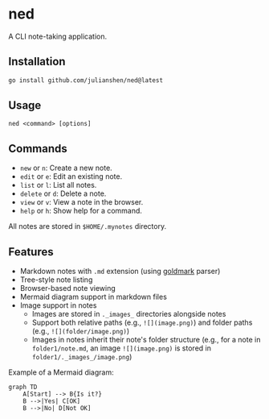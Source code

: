 # ned

A CLI note-taking application.

## Installation

```bash
go install github.com/julianshen/ned@latest
```

## Usage

```
ned <command> [options]
```

## Commands

- `new` or `n`: Create a new note.
- `edit` or `e`: Edit an existing note.
- `list` or `l`: List all notes.
- `delete` or `d`: Delete a note.
- `view` or `v`: View a note in the browser.
- `help` or `h`: Show help for a command.

All notes are stored in `$HOME/.mynotes` directory.

## Features

- Markdown notes with `.md` extension (using [goldmark](https://github.com/yuin/goldmark) parser)
- Tree-style note listing
- Browser-based note viewing
- Mermaid diagram support in markdown files
- Image support in notes
  - Images are stored in `._images_` directories alongside notes
  - Support both relative paths (e.g., `![](image.png)`) and folder paths (e.g., `![](folder/image.png)`)
  - Images in notes inherit their note's folder structure (e.g., for a note in `folder1/note.md`, an image `![](image.png)` is stored in `folder1/._images_/image.png`)

Example of a Mermaid diagram:
```mermaid
graph TD
    A[Start] --> B{Is it?}
    B -->|Yes| C[OK]
    B -->|No| D[Not OK]
```
